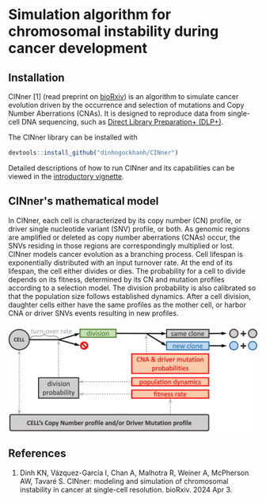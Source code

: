 #   Simulation algorithm for chromosomal instability during cancer development

##  Installation

CINner [1] (read preprint on [bioRxiv](https://www.biorxiv.org/content/10.1101/2024.04.03.587939v1))
is an algorithm to simulate cancer evolution driven by the occurrence and selection of mutations and Copy Number Aberrations (CNAs).
It is designed to reproduce data from single-cell DNA sequencing, such as [Direct Library Preparation+ (DLP+)](https://www.cell.com/cell/fulltext/S0092-8674(19)31176-6).

The CINner library can be installed with

```R
devtools::install_github("dinhngockhanh/CINner")
```

Detailed descriptions of how to run CINner and its capabilities can be viewed in the [introductory vignette](https://dinhngockhanh.github.io/CINner/CINner.html).

##  CINner's mathematical model

In CINner, each cell is characterized by its copy number (CN) profile, or driver single nucleotide variant (SNV) profile, or both.
As genomic regions are amplified or deleted as copy number aberrations (CNAs) occur, the SNVs residing in those regions are correspondingly multiplied or lost.
CINner models cancer evolution as a branching process.
Cell lifespan is exponentially distributed with an input turnover rate.
At the end of its lifespan, the cell either divides or dies.
The probability for a cell to divide depends on its fitness, determined by its CN and mutation profiles according to a selection model.
The division probability is also calibrated so that the population size follows established dynamics.
After a cell division, daughter cells either have the same profiles as the mother cell, or harbor CNA or driver SNVs events resulting in new profiles.

![Image](Figure1.jpg)

##  References

1.  Dinh KN, Vázquez-García I, Chan A, Malhotra R, Weiner A, McPherson AW, Tavaré S.
CINner: modeling and simulation of chromosomal instability in cancer at single-cell resolution.
bioRxiv. 2024 Apr 3.